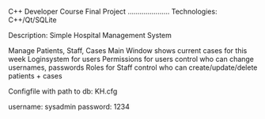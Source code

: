 C++ Developer Course Final Project
.....................
Technologies:    C++/Qt/SQLite

Description:
Simple Hospital Management System

Manage Patients, Staff, Cases
Main Window shows current cases for this week
Loginsystem for users
Permissions for users control who can change usernames, passwords
Roles for Staff control who can create/update/delete patients + cases


Configfile with path to db: KH.cfg

username: sysadmin
password: 1234

